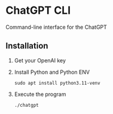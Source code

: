 # ChatGPT CLI

Command-line interface for the ChatGPT

## Installation

1. Get your OpenAI key
2. Install Python and Python ENV

    ```
    sudo apt install python3.11-venv
    ```

2. Execute the program

    ```
    ./chatgpt
    ```
